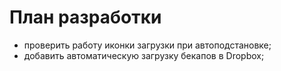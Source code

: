 # План разработки

* проверить работу иконки загрузки при автоподстановке;
* добавить автоматическую загрузку бекапов в Dropbox;
